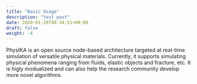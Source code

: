 ```yaml
---
title: "Basic Usage"
description: "test post"
date: 2020-01-28T00:34:51+09:00
draft: false
weight: -4
---
```


PhysIKA is an open source node-based architecture targeted at real-time simulation of versatile physical materials. Currently, it supports simulating physical phenomena ranging from fluids, elastic objects and fracture, etc. It is higly modualized and can also help the research community develop more novel algorithms.
